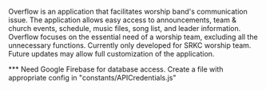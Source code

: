 Overflow is an application that facilitates worship band's communication issue.
The application allows easy access to announcements, team & church events, schedule, music files, song list, and leader information.
Overflow focuses on the essential need of a worship team, excluding all the unnecessary functions.
Currently only developed for SRKC worship team.
Future updates may allow full customization of the application.

\*\*\* Need Google Firebase for database access. Create a file with appropriate config in "constants/APICredentials.js"
